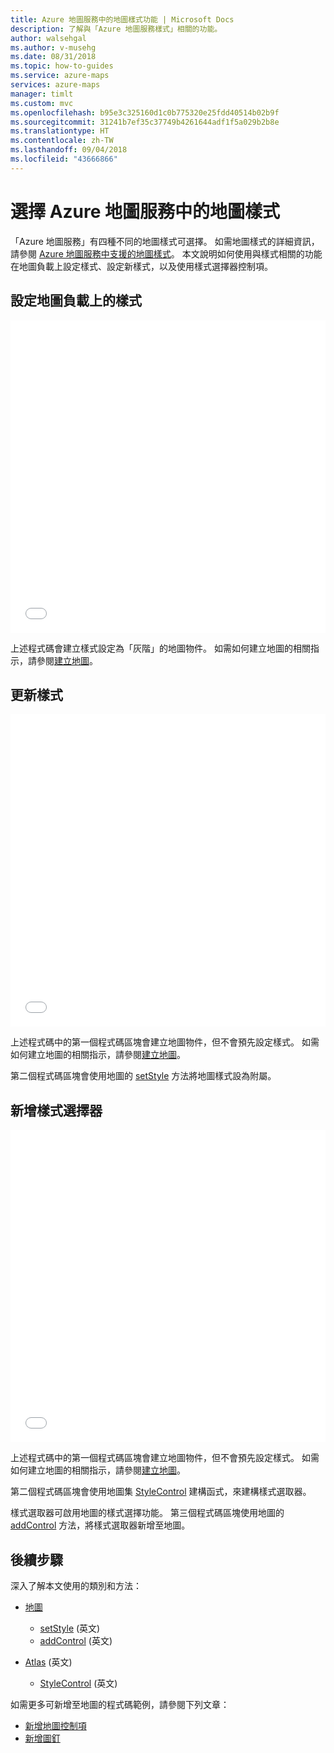 ```yaml
---
title: Azure 地圖服務中的地圖樣式功能 | Microsoft Docs
description: 了解與「Azure 地圖服務樣式」相關的功能。
author: walsehgal
ms.author: v-musehg
ms.date: 08/31/2018
ms.topic: how-to-guides
ms.service: azure-maps
services: azure-maps
manager: timlt
ms.custom: mvc
ms.openlocfilehash: b95e3c325160d1c0b775320e25fdd40514b02b9f
ms.sourcegitcommit: 31241b7ef35c37749b4261644adf1f5a029b2b8e
ms.translationtype: HT
ms.contentlocale: zh-TW
ms.lasthandoff: 09/04/2018
ms.locfileid: "43666866"
---
```

# <a name="choose-a-map-style-in-azure-maps"></a>選擇 Azure 地圖服務中的地圖樣式
「Azure 地圖服務」有四種不同的地圖樣式可選擇。 如需地圖樣式的詳細資訊，請參閱 [Azure 地圖服務中支援的地圖樣式](./supported-map-styles.md)。 本文說明如何使用與樣式相關的功能在地圖負載上設定樣式、設定新樣式，以及使用樣式選擇器控制項。

## <a name="setting-style-on-map-load"></a>設定地圖負載上的樣式

<iframe height='500' scrolling='no' title='設定地圖負載上的樣式' src='//codepen.io/azuremaps/embed/WKOQRq/?height=265&theme-id=0&default-tab=js,result&embed-version=2' frameborder='no' allowtransparency='true' allowfullscreen='true' style='width: 100%;'>查看畫筆<a href='https://codepen.io/azuremaps/pen/WKOQRq/'>在地圖負載上設定樣式</a>，發佈者：Azure 地圖服務 (<a href='https://codepen.io/azuremaps'>@azuremaps</a>)，發佈位置：<a href='https://codepen.io'>CodePen</a>。
</iframe>

上述程式碼會建立樣式設定為「灰階」的地圖物件。 如需如何建立地圖的相關指示，請參閱[建立地圖](./map-create.md)。

## <a name="updating-the-style"></a>更新樣式

<iframe height='500' scrolling='no' title='更新樣式' src='//codepen.io/azuremaps/embed/yqXYzY/?height=265&theme-id=0&default-tab=js,result&embed-version=2' frameborder='no' allowtransparency='true' allowfullscreen='true' style='width: 100%;'>查看畫筆<a href='https://codepen.io/azuremaps/pen/yqXYzY/'>更新樣式</a>，發佈者：Azure 地圖服務 (<a href='https://codepen.io/azuremaps'>@azuremaps</a>)，發佈位置：<a href='https://codepen.io'>CodePen</a>。
</iframe>

上述程式碼中的第一個程式碼區塊會建立地圖物件，但不會預先設定樣式。 如需如何建立地圖的相關指示，請參閱[建立地圖](./map-create.md)。

第二個程式碼區塊會使用地圖的 [setStyle](https://docs.microsoft.com/javascript/api/azure-maps-control/atlas.map?view=azure-iot-typescript-latest#setstyle) 方法將地圖樣式設為附屬。

## <a name="adding-the-style-picker"></a>新增樣式選擇器

<iframe height='500' scrolling='no' title='新增樣式選擇器' src='//codepen.io/azuremaps/embed/OwgyvG/?height=265&theme-id=0&default-tab=js,result&embed-version=2' frameborder='no' allowtransparency='true' allowfullscreen='true' style='width: 100%;'>查看畫筆<a href='https://codepen.io/azuremaps/pen/OwgyvG/'>新增樣式選擇器</a>，發佈者：Azure 地圖服務 (<a href='https://codepen.io/azuremaps'>@azuremaps</a>)，發佈位置：<a href='https://codepen.io'>CodePen</a>。
</iframe>

上述程式碼中的第一個程式碼區塊會建立地圖物件，但不會預先設定樣式。 如需如何建立地圖的相關指示，請參閱[建立地圖](./map-create.md)。

第二個程式碼區塊會使用地圖集 [StyleControl](https://docs.microsoft.com/javascript/api/azure-maps-control/atlas.control.stylecontrol?view=azure-iot-typescript-latest#stylecontrol) 建構函式，來建構樣式選取器。

樣式選取器可啟用地圖的樣式選擇功能。 第三個程式碼區塊使用地圖的 [addControl](https://docs.microsoft.com/javascript/api/azure-maps-control/atlas.map?view=azure-iot-typescript-latest#addcontrol) 方法，將樣式選取器新增至地圖。

## <a name="next-steps"></a>後續步驟

深入了解本文使用的類別和方法： 
* [地圖](https://docs.microsoft.com/javascript/api/azure-maps-control/atlas.map?view=azure-iot-typescript-latest)
    * [setStyle](https://docs.microsoft.com/javascript/api/azure-maps-control/atlas.map?view=azure-iot-typescript-latest#setstyle) (英文)
    * [addControl](https://docs.microsoft.com/javascript/api/azure-maps-control/atlas.map?view=azure-iot-typescript-latest#addcontrol) (英文)

* [Atlas](https://docs.microsoft.com/javascript/api/azure-maps-control/atlas?view=azure-iot-typescript-latest) (英文)
    * [StyleControl](https://docs.microsoft.com/javascript/api/azure-maps-control/atlas.control.stylecontrol?view=azure-iot-typescript-latest#stylecontrol) (英文)
    
如需更多可新增至地圖的程式碼範例，請參閱下列文章：
* [新增地圖控制項](./map-add-controls.md)
* [新增圖釘](./map-add-pin.md)
